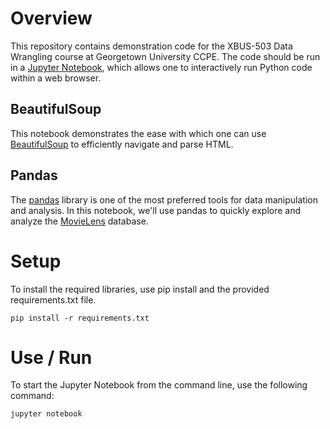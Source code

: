 # Overview

This repository contains demonstration code for the XBUS-503 Data Wrangling course at Georgetown University CCPE. The code should be run in a [Jupyter Notebook](https://jupyter-notebook.readthedocs.io/en/stable/), which allows one to interactively run Python code within a web browser.

## BeautifulSoup

This notebook demonstrates the ease with which one can use [BeautifulSoup](http://www.crummy.com/software/BeautifulSoup/bs4/doc/) to efficiently navigate and parse HTML.  

## Pandas

The [pandas](http://pandas.pydata.org/) library is one of the most preferred tools for data manipulation and analysis. In this notebook, we'll use pandas to quickly explore and analyze the [MovieLens](http://grouplens.org/datasets/movielens/) database.

# Setup

To install the required libraries, use pip install and the provided requirements.txt file.

	pip install -r requirements.txt

# Use / Run

To start the Jupyter Notebook from the command line, use the following command:

	jupyter notebook

